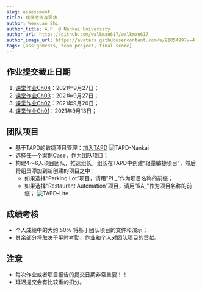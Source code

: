 ```yaml
---
slug: assessment
title: 成绩考核与要求
author: Wenxuan Shi
author_title: A.P. @ Nankai University
author_url: https://github.com/walkman617/walkman617
author_image_url: https://avatars.githubusercontent.com/u/9105499?v=4
tags: [assignments, team project, final score]
---
```


## 作业提交截止日期
1. [课堂作业Ch04](/blog/TestQuestions4)：2021年9月27日；
2. [课堂作业Ch03](/blog/ponder3.5)：2021年9月27日；
3. [课堂作业Ch02](/blog/ponder2.4)：2021年9月20日；
4. [课堂作业Ch01](/blog/ponder1.4)：2021年9月13日；

## 团队项目
- 基于TAPD的敏捷项目管理：[加入TAPD](https://www.tapd.cn/invite_confirms/link_invite_activate?token=5941af889072be40b5b14e72be7b4de8)
![TAPD-Nankai](/img/tutorial/tapd.png)
- 选择任一个案例[Case](https://github.com/walkman617/SE2021/tree/main/Case)，作为团队项目；
- 构建4～6人项目团队，推选组长，组长在TAPD中创建“轻量敏捷项目”，然后将组员添加到新创建的项目之中：
    - 如果选择“Parking Lot”项目，请用"PL_"作为项目名称的前缀；
    - 如果选择“Restaurant Automation”项目，请用"RA_"作为项目名称的前缀；
    ![TAPD-Lite](/img/tutorial/tapd-lite.jpg)


## 成绩考核
- 个人成绩中的大约 50% 将基于团队项目的文件和演示；
- 其余部分将取决于平时考勤、作业和个人对团队项目的贡献。

## 注意
- 每次作业或者项目报告的提交日期非常重要！！
- 延迟提交会有比较重的扣分。
